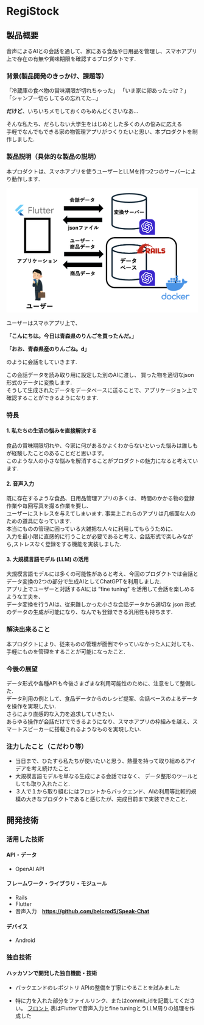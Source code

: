 # RegiStock

## 製品概要
音声によるAIとの会話を通して、家にある食品や日用品を管理し、スマホアプリ上で存在の有無や賞味期限を確認するプロダクトです.

### 背景(製品開発のきっかけ、課題等）
「冷蔵庫の食べ物の賞味期限が切れちゃった」
「いま家に卵あったっけ？」
「シャンプー切らしてるの忘れてた…」

**だけど**、いちいちメモしておくのもめんどくさいなあ…

そんな私たち、だらしない大学生をはじめとした多くの人の悩みに応える  
手軽でなんでもできる家の物管理アプリがつくりたいと思い、本プロダクトを制作しました.

### 製品説明（具体的な製品の説明）
本プロダクトは、スマホアプリを使うユーザーとLLMを持つ2つのサーバーにより動作します.

![](images/general_view.png)

ユーザーはスマホアプリ上で、

**「こんにちは。今日は青森県のりんごを買ったんだ。」**  

**「おお、青森県産のりんごね。d」**  

のように会話をしていきます.　　

この会話データを読み取り用に設定した別のAIに渡し、 買った物を適切なjson形式のデータに変換します.  
そうして生成されたデータをデータベースに送ることで、アプリケージョン上で確認することができるようになります.

### 特長
#### 1. 私たちの生活の悩みを直接解決する
食品の賞味期限切れや、今家に何があるかよくわからないといった悩みは誰しもが経験したことのあることだと思います。  
このような人の小さな悩みを解消することがプロダクトの魅力になると考えています.

#### 2. 音声入力
既に存在するような食品、日用品管理アプリの多くは、 時間のかかる物の登録作業や毎回写真を撮る作業を要し、  
ユーザーにストレスを与えてしまいます. 事実上これらのアプリは几帳面な人のための道具になっています.  
本当にものの管理に困っている大雑把な人々に利用してもらうために、   
入力を最小限に直感的に行うことが必要であると考え、会話形式で楽しみながら,ストレスなく登録をする機能を実装しました.  

#### 3. 大規模言語モデル (LLM) の活用
大規模言語モデルには多くの可能性があると考え、今回のプロダクトでは会話とデータ変換の2つの部分で生成AIとしてChatGPTを利用しました.    
アプリ上でユーザーと対話するAIには ”fine tuning” を活用して会話を楽しめるような工夫を、  
データ変換を行うAIは、従来難しかった小さな会話データから適切な json 形式のデータの生成が可能になり、なんでも登録できる汎用性も持ちます.  

### 解決出来ること
本プロダクトにより、従来ものの管理が面倒でやっていなかった人に対しても、手軽にものを管理をすることが可能になったこと.  

### 今後の展望
データ形式や各種APIも今後さまざまな利用可能性のために、注意をして整備した.  
データ利用の例として、食品データからのレシピ提案、会話ベースのよるデータを操作を実現したい.  
さらにより直感的な入力を追求していきたい.   
あらゆる操作が会話だけでできるようになり、スマホアプリの枠組みを越え、スマートスピーカーに搭載されるようなものを実現したい.   

### 注力したこと（こだわり等）
* 当日まで、ひたすら私たちが使いたいと思う、熱量を持って取り組めるアイデアを考え続けたこと.  
* 大規模言語モデルを単なる生成による会話ではなく、 データ整形のツールとしても取り入れたこと.  
* ３人で１から取り組むにはフロントからバックエンド、AIの利用等比較的規模の大きなプロダクトであると感じたが、完成目前まで実装できたこと.

## 開発技術
### 活用した技術
#### API・データ
* OpenAI API
  
#### フレームワーク・ライブラリ・モジュール
* Rails
* Flutter
* 音声入力　**https://github.com/belcrod5/Speak-Chat**
 
#### デバイス
* Android
  
### 独自技術
#### ハッカソンで開発した独自機能・技術
* バックエンドのレポジトリ
  [](https://github.com/jphacks/SD_2405_2)
  APIの整備を丁寧にやることを試みました

* 特に力を入れた部分をファイルリンク、またはcommit_idを記載してください。
  [フロント](https://github.com/jphacks/sd_2405/tree/dev)
  表はFlutterで音声入力とfine tuningとうLLM周りの処理を作成した

